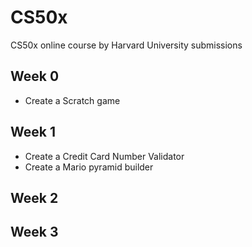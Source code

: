 # CS50x
CS50x online course by Harvard University submissions

## Week 0
- Create a Scratch game
## Week 1
- Create a Credit Card Number Validator
- Create a Mario pyramid builder
## Week 2

## Week 3
